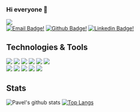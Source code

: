 ### Hi everyone 👋

![](https://komarev.com/ghpvc/?username=pavponn&style=flat-square&color=green)  
[![Email Badge!](https://img.shields.io/badge/-Mail-white?style=flat-square&logo=gmail)](mailto:pavponn@gmail.com)
[![Github Badge!](https://img.shields.io/badge/-pavponn-gold?style=flat-square&logo=github&logoColor=black&link=https://github.com/pavponn/)](https://www.github.com/pavponn/)
[![Linkedin Badge!](https://img.shields.io/badge/-LinkedIn-blue?style=flat-square&logo=linkedin&logoColor=white&link=https://www.linkedin.com/in/pavponn/)](https://www.linkedin.com/in/pavponn/)

<!--
**pavponn/pavponn** is a ✨ _special_ ✨ repository because its `README.md` (this file) appears on your GitHub profile.

Here are some ideas to get you started:

- 🔭 I’m currently working on ...
- 🌱 I’m currently learning ...
- 👯 I’m looking to collaborate on ...
- 🤔 I’m looking for help with ...
- 💬 Ask me about ...
- 📫 How to reach me: ...
- 😄 Pronouns: ...
- ⚡ Fun fact: ...
-->
## Technologies & Tools


![](https://img.shields.io/badge/OS-MacOS-informational?style=flat-square&logo=apple&logoColor=white&color=blue)
![](https://img.shields.io/badge/Editor-Intelij%20IDEA-informational?style=flat-square&logo=intelij&logoColor=white&color=blue)
![](https://img.shields.io/badge/Code-Java-informational?style=flat-square&logo=java&logoColor=white&color=blue)
![](https://img.shields.io/badge/Code-Kotlin-informational?style=flat-square&logo=kotlin&logoColor=white&color=blue)
![](https://img.shields.io/badge/Code-C%2b%2b-informational?style=flat-square&logo=c%2b%2b&logoColor=white&color=blue)
![](https://img.shields.io/badge/Code-Haskell-informational?style=flat-square&logo=haskell&logoColor=white&color=blue)<br/>
![](https://img.shields.io/badge/Code-JavaScript-informational?style=flat-square&logo=javascript&logoColor=white&color=blue) 
![](https://img.shields.io/badge/Code-TypeScript-informational?style=flat-square&logo=typescript&logoColor=white&color=blue) 
![](https://img.shields.io/badge/Code-Python-informational?style=flat-square&logo=python&logoColor=white&color=blue) 
![](https://img.shields.io/badge/Tools-PostgreSQL-informational?style=flat-square&logo=postgresql&logoColor=white&color=blue)
![](https://img.shields.io/badge/Tools-Flask-informational?style=flat-square&logo=flask&logoColor=white&color=blue)
## Stats
![Pavel's github stats](https://github-readme-stats.vercel.app/api?username=pavponn&count_private=true&how_icons=true&include_all_commits=true&hide=contribs&theme=default)
[![Top Langs](https://github-readme-stats.vercel.app/api/top-langs/?username=pavponn&count_private=true&layout=compact&langs_count=7&include_all_commits=true&theme=default&hide=jupyter%20notebook)](https://github.com/pavponn/pavponn)
